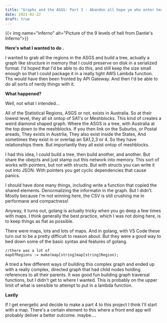 ```yaml
---
title: "Graphs and the ASGS: Part 3 - Abandon all hope ye who enter here."
date: 2021-02-22
draft: true
---
```

{{< img name="inferno" alt="Picture of the 9 levels of hell from Dantie's Inferno">}}
<!--more-->
**Here's what I wanted to do .**

I wanted to grab all the regions in the ASGS and build a tree, actually a graph like structure in memory that I could preserve on disk in a serialized format. 
I'd hoped that I'd be able to do this, and still keep the size small enough so that I could package it in a really tight AWS Lambda function.
Ths would have then been fronted by API Gateway. 
And then I'd be able to do all sorts of nerdy things with it. 

**What happened?**

Well, not what I intended...

All of the Statistical Regions, ASGS or not, exists in Australia. So at their lowest level, they all sit ontop of SA1's or Meshblocks. 
This kind of creates a weird diamond shaped graph. Where the ASGS is a tree, with Australia at the top down to the meshblocks. If you then link on the Suburbs, or Postal areads, They exists in Austrlia, They also exist inside the States, And sometimes they exist in or overlap an SA1,2,3 or 4. So they have relationships there. But importantly they all exist ontop of meshblocks. 

I had this idea, I could build a tree, then build another, and another. But share the obejcts and just stamp out this network into memory. This sort of works with pointers, but not with structs. But with structs you can write it out into JSON. With pointers you get cyclic dependencies that cause panics. 

I should have done many things, including write a function that copied the shared elements. Denormalizing the informatin in the graph. But I didn't. Mostly because I'm not winning here, the CSV is still crushing me in performane and compactness!

Anyway, it turns out, golang is actually tricky when you go deep a few times with maps. I think generally the best practice, which I was not doing here, is to keep things as flat as possible. 

There were maps, lots and lots of maps. And in golang, with VS Code these turn out to be a pretty difficult to reason about. But they were a good way to bed down some of the basic syntax and features of golang.

```
//there was a lot of 
mapOfRegions := make(map[string]map[string]Region);
```

A tried a few different ways of building this complex graph and ended up with a really complex, directed graph that had child nodes holding references to all their parents. It was good fun building graph traversal functions, but I didn't get to where I wanted. This is probably on the upper limit of what is sensible to attempt to put in a lambda function. 

**Lastly**

If I get energetic and decide to make a part 4 to this project I think I'll start with a map. There's a certain element to this where a front end app will probably deliver a better outcome. maybe....








